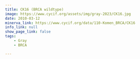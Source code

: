 ```yaml
---
title: CK16 (BRCA wildtype)
image: https://www.cycif.org/assets/img/gray-2023/CK16.jpg
date: 2010-03-12
minerva_link: https://www.cycif.org/data/110-Komen_BRCA/CK16
info_link: null
show_page_link: false
tags:
    - Gray
    - BRCA

---
```

